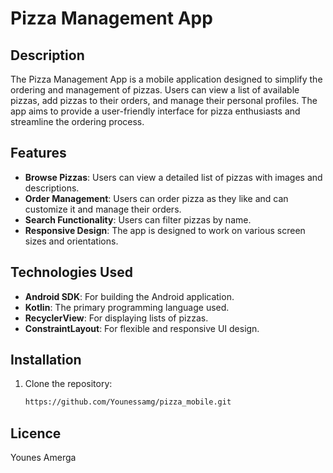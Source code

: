 # Pizza Management App

## Description

The Pizza Management App is a mobile application designed to simplify the ordering and management of pizzas. Users can view a list of available pizzas, add pizzas to their orders, and manage their personal profiles. The app aims to provide a user-friendly interface for pizza enthusiasts and streamline the ordering process.

## Features

- **Browse Pizzas**: Users can view a detailed list of pizzas with images and descriptions.
- **Order Management**: Users can order pizza as they like and can customize it and manage their orders.
- **Search Functionality**: Users can filter pizzas by name.
- **Responsive Design**: The app is designed to work on various screen sizes and orientations.

## Technologies Used

- **Android SDK**: For building the Android application.
- **Kotlin**: The primary programming language used.
- **RecyclerView**: For displaying lists of pizzas.
- **ConstraintLayout**: For flexible and responsive UI design.

## Installation

1. Clone the repository:
   ```bash
   https://github.com/Younessamg/pizza_mobile.git

## Licence
Younes Amerga
